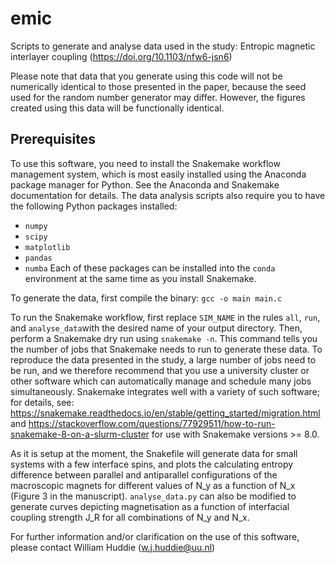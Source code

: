 # emic
Scripts to generate and analyse data used in the study: Entropic magnetic interlayer coupling (https://doi.org/10.1103/nfw6-jsn6)

Please note that data that you generate using this code will not be numerically identical to those presented in the paper, because the seed used for the random number generator may differ. However, the figures created using this data will be functionally identical.

## Prerequisites
To use this software, you need to install the Snakemake workflow management system, which is most easily installed using the Anaconda package manager for Python. See the Anaconda and Snakemake documentation for details.
The data analysis scripts also require you to have the following Python packages installed:

* `numpy`
* `scipy`
* `matplotlib`
* `pandas`
* `numba`
Each of these packages can be installed into the `conda` environment at the same time as you install Snakemake.

To generate the data, first compile the binary:
`gcc -o main main.c`

To run the Snakemake workflow, first replace `SIM_NAME` in the rules `all`, `run`, and `analyse_data`with the desired name of your output directory. Then, perform a Snakemake dry run using `snakemake -n`. This command tells you the number of jobs that Snakemake needs to run to generate these data. To reproduce the data presented in the study, a large number of jobs need to be run, and we therefore recommend that you use a university cluster or other software which can automatically manage and schedule many jobs simultaneously. Snakemake integrates well with a variety of such software; for details, see: https://snakemake.readthedocs.io/en/stable/getting_started/migration.html and https://stackoverflow.com/questions/77929511/how-to-run-snakemake-8-on-a-slurm-cluster for use with Snakemake versions >= 8.0.

As it is setup at the moment, the Snakefile will generate data for small systems with a few interface spins, and plots the calculating entropy difference between parallel and antiparallel configurations of the macroscopic magnets for different values of N_y as a function of N_x (Figure 3 in the manuscript). `analyse_data.py` can also be modified to generate curves depicting magnetisation as a function of interfacial coupling strength J_R for all combinations of N_y and N_x.

For further information and/or clarification on the use of this software, please contact William Huddie (w.j.huddie@uu.nl)
